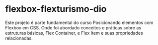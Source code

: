 # flexbox-flexturismo-dio
Este projeto é parte fundamental do curso Posicionando elementos com Flexbox em CSS. Onde foi abordado conceitos e práticas sobre as estruturas básicas, Flex Container, e Flex Item e suas propriedades relacionadas.
